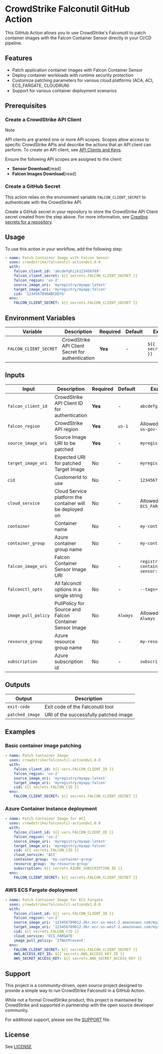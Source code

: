 # CrowdStrike Falconutil GitHub Action

This GitHub Action allows you to use CrowdStrike's Falconutil to patch container images with the Falcon Container Sensor directly in your CI/CD pipeline.

## Features

- Patch application container images with Falcon Container Sensor
- Deploy container workloads with runtime security protection
- Customize patching parameters for various cloud platforms (ACA, ACI, ECS_FARGATE, CLOUDRUN)
- Support for various container deployment scenarios

## Prerequisites

### Create a CrowdStrike API Client

> [!NOTE]
> API clients are granted one or more API scopes. Scopes allow access to specific CrowdStrike APIs and describe the actions that an API client can perform. To create an API client, see [API Clients and Keys](https://falcon.crowdstrike.com/login/?unilogin=true&next=/api-clients-and-keys).

Ensure the following API scopes are assigned to the client:

- **Sensor Download**[read]
- **Falcon Images Download**[read]

### Create a GitHub Secret

This action relies on the environment variable `FALCON_CLIENT_SECRET` to authenticate with the CrowdStrike API.

Create a GitHub secret in your repository to store the CrowdStrike API Client secret created from the step above. For more information, see [Creating secrets for a repository](https://docs.github.com/en/actions/security-guides/using-secrets-in-github-actions#creating-secrets-for-a-repository).

## Usage

To use this action in your workflow, add the following step:

```yaml
- name: Patch Container Image with Falcon Sensor
  uses: crowdstrike/falconutil-action@v1.0.0
  with:
    falcon_client_id: 'abcdefghijk123456789'
    falcon_client_secret: ${{ secrets.FALCON_CLIENT_SECRET }}
    falcon_region: 'us-2'
    source_image_uri: 'myregistry/myapp:latest'
    target_image_uri: 'myregistry/myapp:falcon'
    cid: '1234567890ABCDEFG'
  env:
    FALCON_CLIENT_SECRET: ${{ secrets.FALCON_CLIENT_SECRET }}
```

## Environment Variables

| Variable | Description | Required | Default | Example/Allowed Values |
|----------|-------------|----------|---------|---------|
| `FALCON_CLIENT_SECRET` | CrowdStrike API Client Secret for authentication | **Yes** | - | `${{ secrets.FALCON_CLIENT_SECRET }}` |

## Inputs

| Input | Description | Required | Default | Example/Allowed Values |
|-------|-------------|----------|---------|---------|
| `falcon_client_id` | CrowdStrike API Client ID for authentication | **Yes** | - | `abcdefghijk123456789` |
| `falcon_region` | CrowdStrike API region | **Yes** | `us-1` | Allowed values: `us-1, us-2, eu-1, us-gov-1, us-gov-2` |
| `source_image_uri` | Source Image URI to be patched | **Yes** | - | `myregistry/myapp:latest` |
| `target_image_uri` | Expected URI for patched Target Image | No | - | `myregistry/myapp:falcon` |
| `cid` | CustomerId to use | No | - | `1234567890ABCDEFG` |
| `cloud_service` | Cloud Service platform the container will be deployed on | No | - | Allowed values: `ACA, ACI, ECS_FARGATE, CLOUDRUN` |
| `container` | Container name | No | - | `my-container` |
| `container_group` | Azure container group name | No | - | `my-container-group` |
| `falcon_image_uri` | Falcon Container Sensor Image URI | No | - | `registry.crowdstrike.com/falcon-container/us-2/release/falcon-sensor:latest` |
| `falconctl_opts` | All falconctl options in a single string | No | - | `--tags=test --filter=include` |
| `image_pull_policy` | PullPolicy for Source and Falcon Container Sensor Image | No | `Always` | Allowed values: `IfNotPresent, Always` |
| `resource_group` | Azure resource group name | No | - | `my-resource-group` |
| `subscription` | Azure subscription id | No | - | `subscription-id` |

## Outputs

| Output | Description |
|--------|-------------|
| `exit-code` | Exit code of the Falconutil tool |
| `patched_image` | URI of the successfully patched image |

## Examples

### Basic container image patching

```yaml
- name: Patch Container Image
  uses: crowdstrike/falconutil-action@v1.0.0
  with:
    falcon_client_id: ${{ vars.FALCON_CLIENT_ID }}
    falcon_region: 'us-2'
    source_image_uri: 'myregistry/myapp:latest'
    target_image_uri: 'myregistry/myapp:falcon'
    cid: ${{ secrets.FALCON_CID }}
  env:
    FALCON_CLIENT_SECRET: ${{ secrets.FALCON_CLIENT_SECRET }}
```

### Azure Container Instance deployment

```yaml
- name: Patch Container Image for ACI
  uses: crowdstrike/falconutil-action@v1.0.0
  with:
    falcon_client_id: ${{ vars.FALCON_CLIENT_ID }}
    falcon_region: 'us-2'
    source_image_uri: 'myregistry/myapp:latest'
    target_image_uri: 'myregistry/myapp:falcon'
    cid: ${{ secrets.FALCON_CID }}
    cloud_service: 'ACI'
    container_group: 'my-container-group'
    resource_group: 'my-resource-group'
    subscription: ${{ secrets.AZURE_SUBSCRIPTION_ID }}
  env:
    FALCON_CLIENT_SECRET: ${{ secrets.FALCON_CLIENT_SECRET }}
```

### AWS ECS Fargate deployment

```yaml
- name: Patch Container Image for ECS Fargate
  uses: crowdstrike/falconutil-action@v1.0.0
  with:
    falcon_client_id: ${{ vars.FALCON_CLIENT_ID }}
    falcon_region: 'us-2'
    source_image_uri: '123456789012.dkr.ecr.us-west-2.amazonaws.com/myapp:latest'
    target_image_uri: '123456789012.dkr.ecr.us-west-2.amazonaws.com/myapp:falcon'
    cid: ${{ secrets.FALCON_CID }}
    cloud_service: 'ECS_FARGATE'
    image_pull_policy: 'IfNotPresent'
  env:
    FALCON_CLIENT_SECRET: ${{ secrets.FALCON_CLIENT_SECRET }}
    AWS_ACCESS_KEY_ID: ${{ secrets.AWS_ACCESS_KEY_ID }}
    AWS_SECRET_ACCESS_KEY: ${{ secrets.AWS_SECRET_ACCESS_KEY }}
```

## Support

This project is a community-driven, open source project designed to provide a simple way to run CrowdStrike Falconutil in a GitHub Action.

While not a formal CrowdStrike product, this project is maintained by CrowdStrike and supported in partnership with the open source developer community.

For additional support, please see the [SUPPORT](SUPPORT.md) file.

## License

See [LICENSE](LICENSE)
